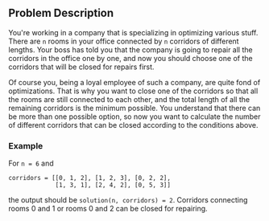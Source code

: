 ## Problem Description

You're working in a company that is specializing in optimizing various stuff. There are `n` rooms in your office connected by `n` corridors of different lengths. Your boss has told you that the company is going to repair all the corridors in the office one by one, and now you should choose one of the corridors that will be closed for repairs first.

Of course you, being a loyal employee of such a company, are quite fond of optimizations. That is why you want to close one of the corridors so that all the rooms are still connected to each other, and the total length of all the remaining corridors is the minimum possible. You understand that there can be more than one possible option, so now you want to calculate the number of different corridors that can be closed according to the conditions above.

### Example

For `n = 6` and
```
corridors = [[0, 1, 2], [1, 2, 3], [0, 2, 2], 
             [1, 3, 1], [2, 4, 2], [0, 5, 3]]
```
the output should be `solution(n, corridors) = 2`.
Corridors connecting rooms 0 and 1 or rooms 0 and 2 can be closed for repairing.